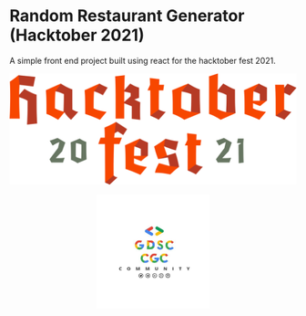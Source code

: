 # Random Restaurant Generator (Hacktober 2021)

A simple front end project built using react for the hacktober fest 2021.

![Hacktoberfest logo](/submissions/1902009/track1/random-restaurant-generator/public/hacktober.svg)

<div align = "center">
<img src="/submissions/1902009/track1/random-restaurant-generator/public/gdsc-cgc.jpeg" height="200px" />
</div>  
